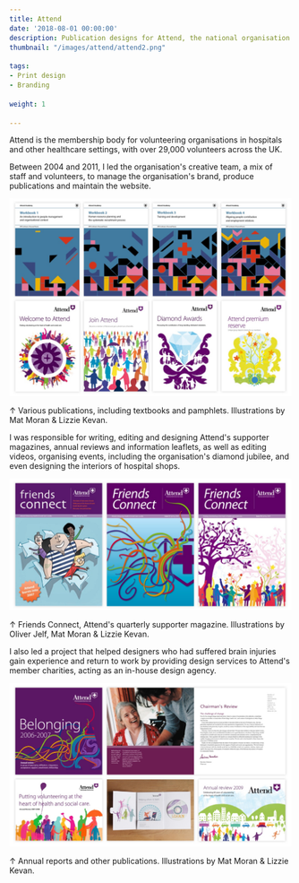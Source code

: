 ```yaml
---
title: Attend
date: '2018-08-01 00:00:00'
description: Publication designs for Attend, the national organisation for hospital and community volunteers.
thumbnail: "/images/attend/attend2.png"

tags:
- Print design
- Branding

weight: 1

---
```


Attend is the membership body for volunteering organisations in hospitals and other healthcare settings, with over 29,000 volunteers across the UK.

Between 2004 and 2011, I led the organisation's creative team, a mix of staff and volunteers, to manage the organisation's brand, produce publications and maintain the website.

<img src="/images/attend1.jpg" class="wide">
<p class="caption">↑ Various publications, including textbooks and pamphlets. Illustrations by Mat Moran & Lizzie Kevan.</p>

I was responsible for writing, editing and designing Attend's supporter magazines, annual reviews and information leaflets, as well as editing videos, organising events, including the organisation's diamond jubilee, and even designing the interiors of hospital shops.

<img src="/images/attend2.jpg" class="wide">
<p class="caption">↑ Friends Connect, Attend's quarterly supporter magazine. Illustrations by Oliver Jelf, Mat Moran & Lizzie Kevan.</p>

I also led a project that helped designers who had suffered brain injuries gain experience and return to work by providing design services to Attend's member charities, acting as an in-house design agency.

<img src="/images/attend3.jpg" class="wide">
<p class="caption">↑ Annual reports and other publications. Illustrations by Mat Moran & Lizzie Kevan.</p>


